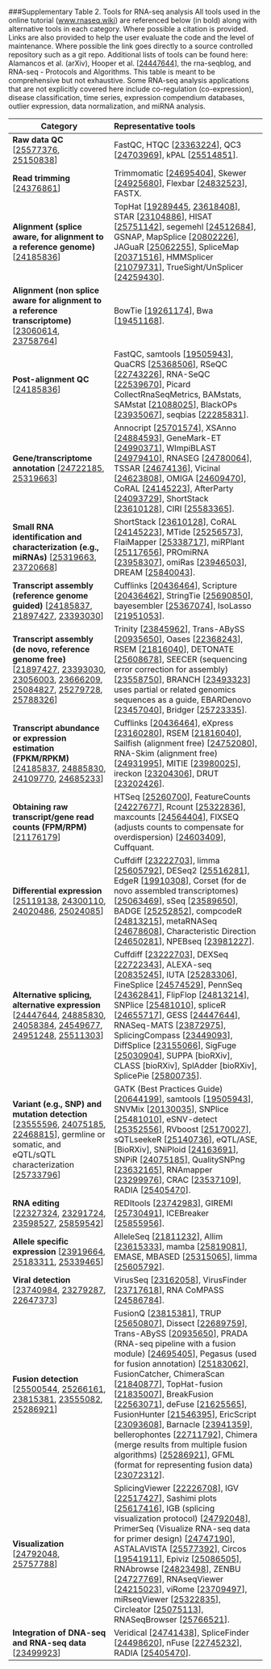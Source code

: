 ###Supplementary Table 2.  Tools for RNA-seq analysis
All tools used in the online tutorial (www.rnaseq.wiki) are referenced below (in bold) along with alternative tools in each category.  Where possible a citation is provided.  Links are also provided to help the user evaluate the code and the level of maintenance.  Where possible the link goes directly to a source controlled repository such as a git repo.  Additional lists of tools can be found here: Alamancos et al. (arXiv), Hooper et al. [<a href="http://www.ncbi.nlm.nih.gov/pubmed/24447644">24447644</a>], the rna-seqblog, and RNA-seq - Protocols and Algorithms.  This table is meant to be comprehensive but not exhaustive.  Some RNA-seq analysis applications that are not explicitly covered here include co-regulation (co-expression), disease classification, time series, expression compendium databases, outlier expression, data normalization, and miRNA analysis.

| Category | Representative tools |
|----------|:---------------------|
| **Raw data QC** [<a href="http://www.ncbi.nlm.nih.gov/pubmed/25577376">25577376</a>, <a href="http://www.ncbi.nlm.nih.gov/pubmed/25150838">25150838</a>] | FastQC, HTQC [<a href="http://www.ncbi.nlm.nih.gov/pubmed/23363224">23363224</a>], QC3 [<a href="http://www.ncbi.nlm.nih.gov/pubmed/24703969">24703969</a>], kPAL [<a href="http://www.ncbi.nlm.nih.gov/pubmed/25514851">25514851</a>]. |
| **Read trimming** [<a href="http://www.ncbi.nlm.nih.gov/pubmed/24376861">24376861</a>] | Trimmomatic [<a href="http://www.ncbi.nlm.nih.gov/pubmed/24695404">24695404</a>], Skewer [<a href="http://www.ncbi.nlm.nih.gov/pubmed/24925680">24925680</a>], Flexbar [<a href="http://www.ncbi.nlm.nih.gov/pubmed/24832523">24832523</a>], FASTX. | 
| **Alignment (splice aware, for alignment to a reference genome)** [<a href="http://www.ncbi.nlm.nih.gov/pubmed/24185836">24185836</a>] | TopHat [<a href="http://www.ncbi.nlm.nih.gov/pubmed/19289445">19289445</a>, <a href="http://www.ncbi.nlm.nih.gov/pubmed/23618408">23618408</a>], STAR [<a href="http://www.ncbi.nlm.nih.gov/pubmed/23104886">23104886</a>], HISAT [<a href="http://www.ncbi.nlm.nih.gov/pubmed/25751142">25751142</a>], segemehl [<a href="http://www.ncbi.nlm.nih.gov/pubmed/24512684">24512684</a>], GSNAP, MapSplice [<a href="http://www.ncbi.nlm.nih.gov/pubmed/20802226">20802226</a>], JAGuaR [<a href="http://www.ncbi.nlm.nih.gov/pubmed/25062255">25062255</a>], SpliceMap [<a href="http://www.ncbi.nlm.nih.gov/pubmed/20371516">20371516</a>], HMMSplicer [<a href="http://www.ncbi.nlm.nih.gov/pubmed/21079731">21079731</a>], TrueSight/UnSplicer [<a href="http://www.ncbi.nlm.nih.gov/pubmed/24259430">24259430</a>]. |
| **Alignment (non splice aware for alignment to a reference transcriptome)** [<a href="http://www.ncbi.nlm.nih.gov/pubmed/23060614">23060614</a>, <a href="http://www.ncbi.nlm.nih.gov/pubmed/23758764">23758764</a>] | BowTie [<a href="http://www.ncbi.nlm.nih.gov/pubmed/19261174">19261174</a>], Bwa [<a href="http://www.ncbi.nlm.nih.gov/pubmed/19451168">19451168</a>]. |
| **Post-alignment QC** [<a href="http://www.ncbi.nlm.nih.gov/pubmed/24185836">24185836</a>] | FastQC, samtools [<a href="http://www.ncbi.nlm.nih.gov/pubmed/19505943">19505943</a>], QuaCRS [<a href="http://www.ncbi.nlm.nih.gov/pubmed/25368506">25368506</a>], RSeQC [<a href="http://www.ncbi.nlm.nih.gov/pubmed/22743226">22743226</a>], RNA-SeQC [<a href="http://www.ncbi.nlm.nih.gov/pubmed/22539670">22539670</a>], Picard CollectRnaSeqMetrics, BAMstats, SAMstat [<a href="http://www.ncbi.nlm.nih.gov/pubmed/21088025">21088025</a>], BlackOPs [<a href="http://www.ncbi.nlm.nih.gov/pubmed/23935067">23935067</a>], seqbias [<a href="http://www.ncbi.nlm.nih.gov/pubmed/22285831">22285831</a>]. |
| **Gene/transcriptome annotation** [<a href="http://www.ncbi.nlm.nih.gov/pubmed/24722185">24722185</a>, <a href="http://www.ncbi.nlm.nih.gov/pubmed/25319663">25319663</a>] | Annocript [<a href="http://www.ncbi.nlm.nih.gov/pubmed/25701574">25701574</a>], XSAnno [<a href="http://www.ncbi.nlm.nih.gov/pubmed/24884593">24884593</a>], GeneMark-ET [<a href="http://www.ncbi.nlm.nih.gov/pubmed/24990371">24990371</a>], WImpiBLAST [<a href="http://www.ncbi.nlm.nih.gov/pubmed/24979410">24979410</a>], RNASEG [<a href="http://www.ncbi.nlm.nih.gov/pubmed/24780064">24780064</a>], TSSAR [<a href="http://www.ncbi.nlm.nih.gov/pubmed/24674136">24674136</a>], Vicinal [<a href="http://www.ncbi.nlm.nih.gov/pubmed/24623808">24623808</a>], OMIGA [<a href="http://www.ncbi.nlm.nih.gov/pubmed/24609470">24609470</a>], CoRAL [<a href="http://www.ncbi.nlm.nih.gov/pubmed/24145223">24145223</a>], AfterParty [<a href="http://www.ncbi.nlm.nih.gov/pubmed/24093729">24093729</a>], ShortStack [<a href="http://www.ncbi.nlm.nih.gov/pubmed/23610128">23610128</a>], CIRI [<a href="http://www.ncbi.nlm.nih.gov/pubmed/25583365">25583365</a>]. |
| **Small RNA identification and characterization (e.g., miRNAs)** [<a href="http://www.ncbi.nlm.nih.gov/pubmed/25319663">25319663</a>, <a href="http://www.ncbi.nlm.nih.gov/pubmed/23720668">23720668</a>] | ShortStack [<a href="http://www.ncbi.nlm.nih.gov/pubmed/23610128">23610128</a>], CoRAL [<a href="http://www.ncbi.nlm.nih.gov/pubmed/24145223">24145223</a>], MTide [<a href="http://www.ncbi.nlm.nih.gov/pubmed/25256573">25256573</a>], FlaiMapper [<a href="http://www.ncbi.nlm.nih.gov/pubmed/25338717">25338717</a>], miRPlant [<a href="http://www.ncbi.nlm.nih.gov/pubmed/25117656">25117656</a>], PROmiRNA [<a href="http://www.ncbi.nlm.nih.gov/pubmed/23958307">23958307</a>], omiRas [<a href="http://www.ncbi.nlm.nih.gov/pubmed/23946503">23946503</a>], DREAM [<a href="http://www.ncbi.nlm.nih.gov/pubmed/25840043">25840043</a>]. |
| **Transcript assembly (reference genome guided)** [<a href="http://www.ncbi.nlm.nih.gov/pubmed/24185837">24185837</a>, <a href="http://www.ncbi.nlm.nih.gov/pubmed/21897427">21897427</a>, <a href="http://www.ncbi.nlm.nih.gov/pubmed/23393030">23393030</a>] | Cufflinks [<a href="http://www.ncbi.nlm.nih.gov/pubmed/20436464">20436464</a>], Scripture [<a href="http://www.ncbi.nlm.nih.gov/pubmed/20436462">20436462</a>], StringTie [<a href="http://www.ncbi.nlm.nih.gov/pubmed/25690850">25690850</a>], bayesembler [<a href="http://www.ncbi.nlm.nih.gov/pubmed/25367074">25367074</a>], IsoLasso [<a href="http://www.ncbi.nlm.nih.gov/pubmed/21951053">21951053</a>]. |
| **Transcript assembly (de novo, reference genome free)** [<a href="http://www.ncbi.nlm.nih.gov/pubmed/21897427">21897427</a>, <a href="http://www.ncbi.nlm.nih.gov/pubmed/23393030">23393030</a>, <a href="http://www.ncbi.nlm.nih.gov/pubmed/23056003">23056003</a>, <a href="http://www.ncbi.nlm.nih.gov/pubmed/23666209">23666209</a>, <a href="http://www.ncbi.nlm.nih.gov/pubmed/25084827">25084827</a>, <a href="http://www.ncbi.nlm.nih.gov/pubmed/25279728">25279728</a>, <a href="http://www.ncbi.nlm.nih.gov/pubmed/25788326">25788326</a>] | Trinity [<a href="http://www.ncbi.nlm.nih.gov/pubmed/23845962">23845962</a>], Trans-ABySS [<a href="http://www.ncbi.nlm.nih.gov/pubmed/20935650">20935650</a>], Oases [<a href="http://www.ncbi.nlm.nih.gov/pubmed/22368243">22368243</a>], RSEM [<a href="http://www.ncbi.nlm.nih.gov/pubmed/21816040">21816040</a>], DETONATE [<a href="http://www.ncbi.nlm.nih.gov/pubmed/25608678">25608678</a>], SEECER (sequencing error correction for assembly) [<a href="http://www.ncbi.nlm.nih.gov/pubmed/23558750">23558750</a>], BRANCH [<a href="http://www.ncbi.nlm.nih.gov/pubmed/23493323">23493323</a>] uses partial or related genomics sequences as a guide, EBARDenovo [<a href="http://www.ncbi.nlm.nih.gov/pubmed/23457040">23457040</a>], Bridger [<a href="http://www.ncbi.nlm.nih.gov/pubmed/25723335">25723335</a>]. |
| **Transcript abundance or expression estimation (FPKM/RPKM)** [<a href="http://www.ncbi.nlm.nih.gov/pubmed/24185837">24185837</a>, <a href="http://www.ncbi.nlm.nih.gov/pubmed/24885830">24885830</a>, <a href="http://www.ncbi.nlm.nih.gov/pubmed/24109770">24109770</a>, <a href="http://www.ncbi.nlm.nih.gov/pubmed/24685233">24685233</a>] | Cufflinks [<a href="http://www.ncbi.nlm.nih.gov/pubmed/20436464">20436464</a>], eXpress [<a href="http://www.ncbi.nlm.nih.gov/pubmed/23160280">23160280</a>], RSEM [<a href="http://www.ncbi.nlm.nih.gov/pubmed/21816040">21816040</a>], Sailfish (alignment free) [<a href="http://www.ncbi.nlm.nih.gov/pubmed/24752080">24752080</a>], RNA-Skim (alignment free) [<a href="http://www.ncbi.nlm.nih.gov/pubmed/24931995">24931995</a>], MITIE [<a href="http://www.ncbi.nlm.nih.gov/pubmed/23980025">23980025</a>], ireckon [<a href="http://www.ncbi.nlm.nih.gov/pubmed/23204306">23204306</a>], DRUT [<a href="http://www.ncbi.nlm.nih.gov/pubmed/23202426">23202426</a>]. |
| **Obtaining raw transcript/gene read counts (FPM/RPM)** [<a href="http://www.ncbi.nlm.nih.gov/pubmed/21176179">21176179</a>] | HTSeq [<a href="http://www.ncbi.nlm.nih.gov/pubmed/25260700">25260700</a>], FeatureCounts [<a href="http://www.ncbi.nlm.nih.gov/pubmed/24227677">24227677</a>], Rcount [<a href="http://www.ncbi.nlm.nih.gov/pubmed/25322836">25322836</a>], maxcounts [<a href="http://www.ncbi.nlm.nih.gov/pubmed/24564404">24564404</a>], FIXSEQ (adjusts counts to compensate for overdispersion) [<a href="http://www.ncbi.nlm.nih.gov/pubmed/24603409">24603409</a>], Cuffquant. |
| **Differential expression** [<a href="http://www.ncbi.nlm.nih.gov/pubmed/25119138">25119138</a>, <a href="http://www.ncbi.nlm.nih.gov/pubmed/24300110">24300110</a>, <a href="http://www.ncbi.nlm.nih.gov/pubmed/24020486">24020486</a>, <a href="http://www.ncbi.nlm.nih.gov/pubmed/25024085">25024085</a>] | Cuffdiff [<a href="http://www.ncbi.nlm.nih.gov/pubmed/23222703">23222703</a>], limma [<a href="http://www.ncbi.nlm.nih.gov/pubmed/25605792">25605792</a>], DESeq2 [<a href="http://www.ncbi.nlm.nih.gov/pubmed/25516281">25516281</a>], EdgeR [<a href="http://www.ncbi.nlm.nih.gov/pubmed/19910308">19910308</a>], Corset (for de novo assembled transcriptomes) [<a href="http://www.ncbi.nlm.nih.gov/pubmed/25063469">25063469</a>], sSeq [<a href="http://www.ncbi.nlm.nih.gov/pubmed/23589650">23589650</a>], BADGE [<a href="http://www.ncbi.nlm.nih.gov/pubmed/25252852">25252852</a>], compcodeR [<a href="http://www.ncbi.nlm.nih.gov/pubmed/24813215">24813215</a>], metaRNASeq [<a href="http://www.ncbi.nlm.nih.gov/pubmed/24678608">24678608</a>], Characteristic Direction [<a href="http://www.ncbi.nlm.nih.gov/pubmed/24650281">24650281</a>], NPEBseq [<a href="http://www.ncbi.nlm.nih.gov/pubmed/23981227">23981227</a>]. |
| **Alternative splicing, alternative expression** [<a href="http://www.ncbi.nlm.nih.gov/pubmed/24447644">24447644</a>, <a href="http://www.ncbi.nlm.nih.gov/pubmed/24885830">24885830</a>, <a href="http://www.ncbi.nlm.nih.gov/pubmed/24058384">24058384</a>, <a href="http://www.ncbi.nlm.nih.gov/pubmed/24549677">24549677</a>, <a href="http://www.ncbi.nlm.nih.gov/pubmed/24951248">24951248</a>, <a href="http://www.ncbi.nlm.nih.gov/pubmed/25511303">25511303</a>] | Cuffdiff [<a href="http://www.ncbi.nlm.nih.gov/pubmed/23222703">23222703</a>], DEXSeq [<a href="http://www.ncbi.nlm.nih.gov/pubmed/22722343">22722343</a>], ALEXA-seq [<a href="http://www.ncbi.nlm.nih.gov/pubmed/20835245">20835245</a>], IUTA [<a href="http://www.ncbi.nlm.nih.gov/pubmed/25283306">25283306</a>], FineSplice [<a href="http://www.ncbi.nlm.nih.gov/pubmed/24574529">24574529</a>], PennSeq [<a href="http://www.ncbi.nlm.nih.gov/pubmed/24362841">24362841</a>], FlipFlop [<a href="http://www.ncbi.nlm.nih.gov/pubmed/24813214">24813214</a>], SNPlice [<a href="http://www.ncbi.nlm.nih.gov/pubmed/25481010">25481010</a>], spliceR [<a href="http://www.ncbi.nlm.nih.gov/pubmed/24655717">24655717</a>], GESS [<a href="http://www.ncbi.nlm.nih.gov/pubmed/24447644">24447644</a>], RNASeq-MATS [<a href="http://www.ncbi.nlm.nih.gov/pubmed/23872975">23872975</a>], SplicingCompass [<a href="http://www.ncbi.nlm.nih.gov/pubmed/23449093">23449093</a>], DiffSplice [<a href="http://www.ncbi.nlm.nih.gov/pubmed/23155066">23155066</a>], SigFuge [<a href="http://www.ncbi.nlm.nih.gov/pubmed/25030904">25030904</a>], SUPPA [bioRXiv], CLASS [bioRXiv], SplAdder [bioRXiv], SplicePie [<a href="http://www.ncbi.nlm.nih.gov/pubmed/25800735">25800735</a>]. |
| **Variant (e.g., SNP) and mutation detection** [<a href="http://www.ncbi.nlm.nih.gov/pubmed/23555596">23555596</a>, <a href="http://www.ncbi.nlm.nih.gov/pubmed/24075185">24075185</a>, <a href="http://www.ncbi.nlm.nih.gov/pubmed/22468815">22468815</a>], germline or somatic, and eQTL/sQTL characterization [<a href="http://www.ncbi.nlm.nih.gov/pubmed/25733796">25733796</a>] | GATK (Best Practices Guide) [<a href="http://www.ncbi.nlm.nih.gov/pubmed/20644199">20644199</a>], samtools [<a href="http://www.ncbi.nlm.nih.gov/pubmed/19505943">19505943</a>], SNVMix [<a href="http://www.ncbi.nlm.nih.gov/pubmed/20130035">20130035</a>], SNPlice [<a href="http://www.ncbi.nlm.nih.gov/pubmed/25481010">25481010</a>], eSNV-detect [<a href="http://www.ncbi.nlm.nih.gov/pubmed/25352556">25352556</a>], RVboost [<a href="http://www.ncbi.nlm.nih.gov/pubmed/25170027">25170027</a>], sQTLseekeR [<a href="http://www.ncbi.nlm.nih.gov/pubmed/25140736">25140736</a>], eQTL/ASE,  [BioRXiv], SNiPloid [<a href="http://www.ncbi.nlm.nih.gov/pubmed/24163691">24163691</a>], SNPiR [<a href="http://www.ncbi.nlm.nih.gov/pubmed/24075185">24075185</a>], QualitySNPng [<a href="http://www.ncbi.nlm.nih.gov/pubmed/23632165">23632165</a>], RNAmapper [<a href="http://www.ncbi.nlm.nih.gov/pubmed/23299976">23299976</a>], CRAC [<a href="http://www.ncbi.nlm.nih.gov/pubmed/23537109">23537109</a>], RADIA [<a href="http://www.ncbi.nlm.nih.gov/pubmed/25405470">25405470</a>]. |
| **RNA editing** [<a href="http://www.ncbi.nlm.nih.gov/pubmed/22327324">22327324</a>, <a href="http://www.ncbi.nlm.nih.gov/pubmed/23291724">23291724</a>, <a href="http://www.ncbi.nlm.nih.gov/pubmed/23598527">23598527</a>, <a href="http://www.ncbi.nlm.nih.gov/pubmed/25859542">25859542</a>] | REDItools [<a href="http://www.ncbi.nlm.nih.gov/pubmed/23742983">23742983</a>], GIREMI [<a href="http://www.ncbi.nlm.nih.gov/pubmed/25730491">25730491</a>], ICEBreaker [<a href="http://www.ncbi.nlm.nih.gov/pubmed/25855956">25855956</a>]. |
| **Allele specific expression** [<a href="http://www.ncbi.nlm.nih.gov/pubmed/23919664">23919664</a>, <a href="http://www.ncbi.nlm.nih.gov/pubmed/25183311">25183311</a>, <a href="http://www.ncbi.nlm.nih.gov/pubmed/25339465">25339465</a>] | AlleleSeq [<a href="http://www.ncbi.nlm.nih.gov/pubmed/21811232">21811232</a>], Allim [<a href="http://www.ncbi.nlm.nih.gov/pubmed/23615333">23615333</a>], mamba [<a href="http://www.ncbi.nlm.nih.gov/pubmed/25819081">25819081</a>], EMASE, MBASED [<a href="http://www.ncbi.nlm.nih.gov/pubmed/25315065">25315065</a>], limma [<a href="http://www.ncbi.nlm.nih.gov/pubmed/25605792">25605792</a>].
| **Viral detection** [<a href="http://www.ncbi.nlm.nih.gov/pubmed/23740984">23740984</a>, <a href="http://www.ncbi.nlm.nih.gov/pubmed/23279287">23279287</a>, <a href="http://www.ncbi.nlm.nih.gov/pubmed/22647373">22647373</a>] | VirusSeq [<a href="http://www.ncbi.nlm.nih.gov/pubmed/23162058">23162058</a>], VirusFinder [<a href="http://www.ncbi.nlm.nih.gov/pubmed/23717618">23717618</a>], RNA CoMPASS [<a href="http://www.ncbi.nlm.nih.gov/pubmed/24586784">24586784</a>]. | 
| **Fusion detection** [<a href="http://www.ncbi.nlm.nih.gov/pubmed/25500544">25500544</a>, <a href="http://www.ncbi.nlm.nih.gov/pubmed/25266161">25266161</a>, <a href="http://www.ncbi.nlm.nih.gov/pubmed/23815381">23815381</a>, <a href="http://www.ncbi.nlm.nih.gov/pubmed/23555082">23555082</a>, <a href="http://www.ncbi.nlm.nih.gov/pubmed/25286921">25286921</a>] | FusionQ [<a href="http://www.ncbi.nlm.nih.gov/pubmed/23815381">23815381</a>], TRUP [<a href="http://www.ncbi.nlm.nih.gov/pubmed/25650807">25650807</a>], Dissect [<a href="http://www.ncbi.nlm.nih.gov/pubmed/22689759">22689759</a>], Trans-ABySS [<a href="http://www.ncbi.nlm.nih.gov/pubmed/20935650">20935650</a>], PRADA (RNA-seq pipeline with a fusion module) [<a href="http://www.ncbi.nlm.nih.gov/pubmed/24695405">24695405</a>], Pegasus (used for fusion annotation) [<a href="http://www.ncbi.nlm.nih.gov/pubmed/25183062">25183062</a>], FusionCatcher, ChimeraScan [<a href="http://www.ncbi.nlm.nih.gov/pubmed/21840877">21840877</a>], TopHat-fusion [<a href="http://www.ncbi.nlm.nih.gov/pubmed/21835007">21835007</a>], BreakFusion [<a href="http://www.ncbi.nlm.nih.gov/pubmed/22563071">22563071</a>], deFuse [<a href="http://www.ncbi.nlm.nih.gov/pubmed/21625565">21625565</a>], FusionHunter [<a href="http://www.ncbi.nlm.nih.gov/pubmed/21546395">21546395</a>], EricScript [<a href="http://www.ncbi.nlm.nih.gov/pubmed/23093608">23093608</a>], Barnacle [<a href="http://www.ncbi.nlm.nih.gov/pubmed/23941359">23941359</a>], bellerophontes [<a href="http://www.ncbi.nlm.nih.gov/pubmed/22711792">22711792</a>], Chimera (merge results from multiple fusion algorithms) [<a href="http://www.ncbi.nlm.nih.gov/pubmed/25286921">25286921</a>], GFML (format for representing fusion data) [<a href="http://www.ncbi.nlm.nih.gov/pubmed/23072312">23072312</a>]. | 
| **Visualization** [<a href="http://www.ncbi.nlm.nih.gov/pubmed/24792048">24792048</a>, <a href="http://www.ncbi.nlm.nih.gov/pubmed/25757788">25757788</a>] | SplicingViewer [<a href="http://www.ncbi.nlm.nih.gov/pubmed/22226708">22226708</a>], IGV [<a href="http://www.ncbi.nlm.nih.gov/pubmed/22517427">22517427</a>], Sashimi plots [<a href="http://www.ncbi.nlm.nih.gov/pubmed/25617416">25617416</a>], IGB (splicing visualization protocol) [<a href="http://www.ncbi.nlm.nih.gov/pubmed/24792048">24792048</a>], PrimerSeq (Visualize RNA-seq data for primer design) [<a href="http://www.ncbi.nlm.nih.gov/pubmed/24747190">24747190</a>], ASTALAVISTA [<a href="http://www.ncbi.nlm.nih.gov/pubmed/25577392">25577392</a>], Circos [<a href="http://www.ncbi.nlm.nih.gov/pubmed/19541911">19541911</a>], Epiviz [<a href="http://www.ncbi.nlm.nih.gov/pubmed/25086505">25086505</a>], RNAbrowse [<a href="http://www.ncbi.nlm.nih.gov/pubmed/24823498">24823498</a>], ZENBU [<a href="http://www.ncbi.nlm.nih.gov/pubmed/24727769">24727769</a>], RNAseqViewer [<a href="http://www.ncbi.nlm.nih.gov/pubmed/24215023">24215023</a>], viRome [<a href="http://www.ncbi.nlm.nih.gov/pubmed/23709497">23709497</a>], miRseqViewer [<a href="http://www.ncbi.nlm.nih.gov/pubmed/25322835">25322835</a>], Circleator [<a href="http://www.ncbi.nlm.nih.gov/pubmed/25075113">25075113</a>], RNASeqBrowser [<a href="http://www.ncbi.nlm.nih.gov/pubmed/25766521">25766521</a>]. |
| **Integration of DNA-seq and RNA-seq data** [<a href="http://www.ncbi.nlm.nih.gov/pubmed/23499923">23499923</a>] | Veridical [<a href="http://www.ncbi.nlm.nih.gov/pubmed/24741438">24741438</a>], SpliceFinder [<a href="http://www.ncbi.nlm.nih.gov/pubmed/24498620">24498620</a>], nFuse [<a href="http://www.ncbi.nlm.nih.gov/pubmed/22745232">22745232</a>], RADIA [<a href="http://www.ncbi.nlm.nih.gov/pubmed/25405470">25405470</a>]. |





